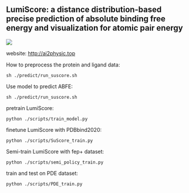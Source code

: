 ## LumiScore: a distance distribution-based precise prediction of absolute binding free energy and visualization for atomic pair energy

![](https://github.com/lingcon01/LumiScore/blob/master/SuScore/frame.png)

website: http://ai2physic.top

How to preprocess the protein and ligand data:
```
sh ./predict/run_suscore.sh

```


Use model to predict ABFE:
```
sh ./predict/run_suscore.sh
```

pretrain LumiScore:
```
python ./scripts/train_model.py
```

finetune LumiScore with PDBbind2020:
```
python ./scripts/SuScore_train.py
```

Semi-train LumiScore with fep+ dataset:
```
python ./scripts/semi_policy_train.py
```

train and test on PDE dataset:
```
python ./scripts/PDE_train.py
```

